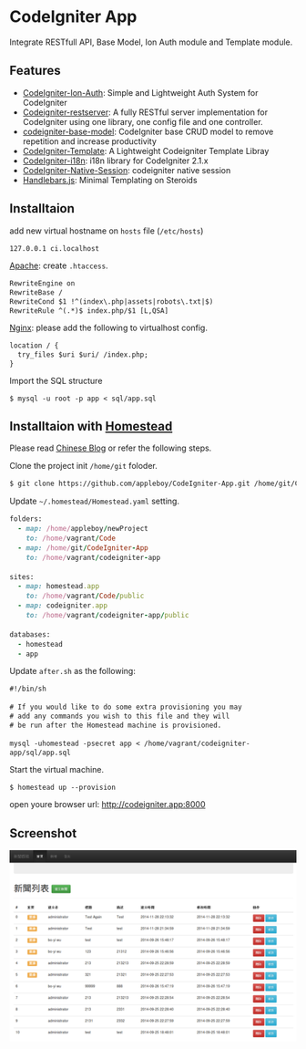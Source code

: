 # CodeIgniter App

Integrate RESTfull API, Base Model, Ion Auth module and Template module.

## Features

* [CodeIgniter-Ion-Auth][1]: Simple and Lightweight Auth System for CodeIgniter
* [Codeigniter-restserver][2]: A fully RESTful server implementation for CodeIgniter using one library, one config file and one controller.
* [codeigniter-base-model][3]: CodeIgniter base CRUD model to remove repetition and increase productivity
* [CodeIgniter-Template][4]: A Lightweight Codeigniter Template Libray
* [CodeIgniter-i18n][5]: i18n library for CodeIgniter 2.1.x
* [CodeIgniter-Native-Session][6]: codeigniter native session
* [Handlebars.js][7]: Minimal Templating on Steroids

[1]: https://github.com/benedmunds/CodeIgniter-Ion-Auth
[2]: https://github.com/chriskacerguis/codeigniter-restserver
[3]: https://github.com/appleboy/Codeigniter-Base-Model
[4]: https://github.com/appleboy/CodeIgniter-Template
[5]: https://github.com/appleboy/CodeIgniter-i18n
[6]: https://github.com/appleboy/CodeIgniter-Native-Session
[7]: http://handlebarsjs.com/

## Installtaion

add new virtual hostname on `hosts` file (`/etc/hosts`)

```
127.0.0.1 ci.localhost
```

[Apache](http://httpd.apache.org/): create `.htaccess`.

```
RewriteEngine on
RewriteBase /
RewriteCond $1 !^(index\.php|assets|robots\.txt|$)
RewriteRule ^(.*)$ index.php/$1 [L,QSA]
```

[Nginx](http://nginx.org/): please add the following to virtualhost config.

```
location / {
  try_files $uri $uri/ /index.php;
}
```

Import the SQL structure

```
$ mysql -u root -p app < sql/app.sql
```

## Installtaion with [Homestead](http://laravel.com/docs/4.2/homestead)

Please read [Chinese Blog](http://blog.wu-boy.com/2014/12/codeigniter-with-homestead-development/) or refer the following steps.

Clone the project init `/home/git` foloder.

```bash
$ git clone https://github.com/appleboy/CodeIgniter-App.git /home/git/CodeIgniter-App
```

Update `~/.homestead/Homestead.yaml` setting.

```ruby
folders:
  - map: /home/appleboy/newProject
    to: /home/vagrant/Code
  - map: /home/git/CodeIgniter-App
    to: /home/vagrant/codeigniter-app
 
sites:
  - map: homestead.app
    to: /home/vagrant/Code/public
  - map: codeigniter.app
    to: /home/vagrant/codeigniter-app/public
 
databases:
  - homestead
  - app
```

Update `after.sh` as the following:

```
#!/bin/sh
 
# If you would like to do some extra provisioning you may
# add any commands you wish to this file and they will
# be run after the Homestead machine is provisioned.
 
mysql -uhomestead -psecret app < /home/vagrant/codeigniter-app/sql/app.sql
```

Start the virtual machine.

```
$ homestead up --provision
```

open youre browser url: http://codeigniter.app:8000
## Screenshot

<img src="https://raw.githubusercontent.com/appleboy/CodeIgniter-App/master/screenshot/screenshot.png" alt="screenshot" />

